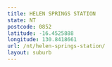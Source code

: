 ```yaml
---
title: HELEN SPRINGS STATION
state: NT
postcode: 0852
latitude: -16.4525888
longitude: 130.8418661
url: /nt/helen-springs-station/
layout: suburb
---
```

